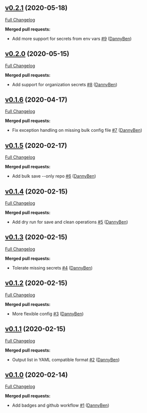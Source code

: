 ## [v0.2.1](https://github.com/DannyBen/secret_hub/tree/v0.2.1) (2020-05-18)

[Full Changelog](https://github.com/DannyBen/secret_hub/compare/v0.2.0...v0.2.1)

**Merged pull requests:**

- Add more support for secrets from env vars [\#9](https://github.com/DannyBen/secret_hub/pull/9) ([DannyBen](https://github.com/DannyBen))

## [v0.2.0](https://github.com/DannyBen/secret_hub/tree/v0.2.0) (2020-05-15)

[Full Changelog](https://github.com/DannyBen/secret_hub/compare/v0.1.6...v0.2.0)

**Merged pull requests:**

- Add support for organization secrets [\#8](https://github.com/DannyBen/secret_hub/pull/8) ([DannyBen](https://github.com/DannyBen))

## [v0.1.6](https://github.com/DannyBen/secret_hub/tree/v0.1.6) (2020-04-17)

[Full Changelog](https://github.com/DannyBen/secret_hub/compare/v0.1.5...v0.1.6)

**Merged pull requests:**

- Fix exception handling on missing bulk config file [\#7](https://github.com/DannyBen/secret_hub/pull/7) ([DannyBen](https://github.com/DannyBen))

## [v0.1.5](https://github.com/DannyBen/secret_hub/tree/v0.1.5) (2020-02-17)

[Full Changelog](https://github.com/DannyBen/secret_hub/compare/v0.1.4...v0.1.5)

**Merged pull requests:**

- Add bulk save --only repo [\#6](https://github.com/DannyBen/secret_hub/pull/6) ([DannyBen](https://github.com/DannyBen))

## [v0.1.4](https://github.com/DannyBen/secret_hub/tree/v0.1.4) (2020-02-15)

[Full Changelog](https://github.com/DannyBen/secret_hub/compare/v0.1.3...v0.1.4)

**Merged pull requests:**

- Add dry run for save and clean operations [\#5](https://github.com/DannyBen/secret_hub/pull/5) ([DannyBen](https://github.com/DannyBen))

## [v0.1.3](https://github.com/DannyBen/secret_hub/tree/v0.1.3) (2020-02-15)

[Full Changelog](https://github.com/DannyBen/secret_hub/compare/v0.1.2...v0.1.3)

**Merged pull requests:**

- Tolerate missing secrets [\#4](https://github.com/DannyBen/secret_hub/pull/4) ([DannyBen](https://github.com/DannyBen))

## [v0.1.2](https://github.com/DannyBen/secret_hub/tree/v0.1.2) (2020-02-15)

[Full Changelog](https://github.com/DannyBen/secret_hub/compare/v0.1.1...v0.1.2)

**Merged pull requests:**

- More flexible config [\#3](https://github.com/DannyBen/secret_hub/pull/3) ([DannyBen](https://github.com/DannyBen))

## [v0.1.1](https://github.com/DannyBen/secret_hub/tree/v0.1.1) (2020-02-15)

[Full Changelog](https://github.com/DannyBen/secret_hub/compare/v0.1.0...v0.1.1)

**Merged pull requests:**

- Output list in YAML compatible format [\#2](https://github.com/DannyBen/secret_hub/pull/2) ([DannyBen](https://github.com/DannyBen))

## [v0.1.0](https://github.com/DannyBen/secret_hub/tree/v0.1.0) (2020-02-14)

[Full Changelog](https://github.com/DannyBen/secret_hub/compare/ab04d312349ca7815efdbc5794c576644314e49d...v0.1.0)

**Merged pull requests:**

- Add badges and github workflow [\#1](https://github.com/DannyBen/secret_hub/pull/1) ([DannyBen](https://github.com/DannyBen))
